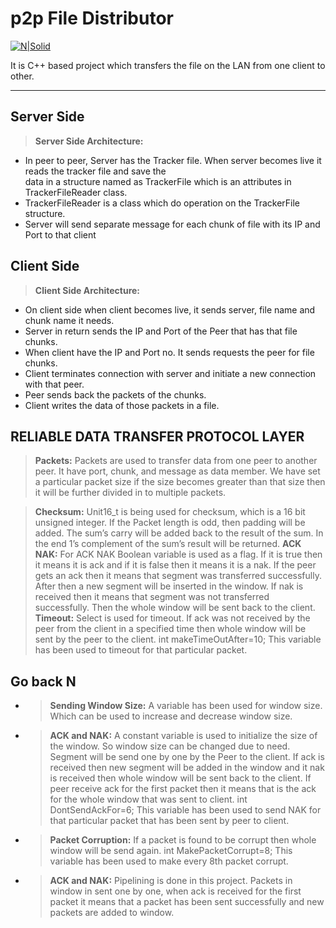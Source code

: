 p2p File Distributor
===================

[![N|Solid](http://3.bp.blogspot.com/-MlkFMAWDZ8s/TcEfyKnAXWI/AAAAAAAAABk/9ddo6AToWJI/s1600/P2P_peer-to_peer.png)](https://nodesource.com/products/nsolid)


It is C++ based project which transfers the file on the LAN from one client to other.

----------


Server Side
-------------

> **Server Side Architecture:**

 - In peer to peer, Server has the Tracker file. When server becomes live it reads the tracker file and save the     
 data in a structure named as TrackerFile which is an attributes in TrackerFileReader class.
 - TrackerFileReader is a class which do operation on the TrackerFile structure.
 - Server will send separate message for each chunk of file with its IP and Port to that client


Client Side
-------------

> **Client Side Architecture:**

 - On client side when client becomes live, it sends server, file name and chunk name it needs.
 - Server in return sends the IP and Port of the Peer that has that file chunks.
 - When client have the IP and Port no. It sends requests the peer for file chunks.
 - Client terminates connection with server and initiate a new connection with that peer.
 - Peer sends back the packets of the chunks.
 - Client writes the data of those packets in a file.


RELIABLE DATA TRANSFER PROTOCOL LAYER
-------------
> **Packets:**
Packets are used to transfer data from one peer to another peer. It have port, chunk, and message as data member. We have set a particular packet size if the size becomes greater than that size then it will be further divided in to multiple packets. 

> **Checksum:**
Unit16_t is being used for checksum, which is a 16 bit unsigned integer. If the Packet length is odd, then padding will be added. The sum’s carry will be added back to the result of the sum. In the end 1’s complement of the sum’s result will be returned.
> **ACK NAK:**
For ACK NAK Boolean variable is used as a flag. If it is true then it means it is ack and if it is false then it means it is a nak. If the peer gets an ack then it means that segment was transferred successfully. After then a new segment will be inserted in the window. If nak is received then it means that segment was not transferred successfully. Then the whole window will be sent back to the client.
> **Timeout:**
Select is used for timeout. If ack was not received by the peer from the client in a specified time then whole window will be sent by the peer to the client.
int makeTimeOutAfter=10;
This variable has been used to timeout for that particular packet.




Go back N
-------------
- > **Sending Window Size:**
A variable has been used for window size. Which can be used to increase and decrease window size.

- > **ACK and NAK:**
A constant variable is used to initialize the size of the window. So window size can be changed due to need. Segment will be send one by one by the Peer to the client. If ack is received then new segment will be added in the window and it nak is received then whole window will be sent back to the client. If peer receive ack for the first packet then it means that is the ack for the whole window that was sent to client.
int DontSendAckFor=6; 
This variable has been used to send NAK for that particular packet that has been sent by peer to client.

-  > **Packet Corruption:**
If a packet is found to be corrupt then whole window will be send again.
int MakePacketCorrupt=8; 
This variable has been used to make every 8th packet corrupt.

- >**ACK and NAK:**
Pipelining is done in this project. Packets in window in sent one by one, when ack is received for the first packet it means that a packet has been sent successfully and new packets are added to window.	
